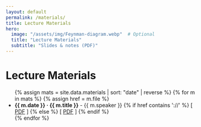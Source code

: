 ```yaml
---
layout: default
permalink: /materials/
title: Lecture Materials
hero:
  image: "/assets/img/Feynman-diagram.webp"  # Optional
  title: "Lecture Materials"
  subtitle: "Slides & notes (PDF)"
---
```

# Lecture Materials

<ul>
  {% assign mats = site.data.materials | sort: "date" | reverse %}
  {% for m in mats %}
    {% assign href = m.file %}
    <li>
      <strong>{{ m.date }} · {{ m.title }}</strong> - {{ m.speaker }}
      {% if href contains '://' %}
        [ <a href="{{href}}" target="_blank" rel="noopener">PDF</a> ]
      {% else %}
        [ <a href="{{href | relative_url}}" target="_blank" rel="noopener">PDF</a> ]
      {% endif %}
    </li>
  {% endfor %}
</ul>
